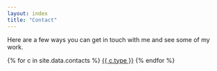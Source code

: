 ```yaml
---
layout: index
title: "Contact"
---
```


<p>
Here are a few ways you can get in touch with me and see some of my work.
</p>

<div>
{% for c in site.data.contacts %}
<a class="button button-list" href="{{ c.link }}">{{ c.type }}</a>
{% endfor %}
</div>

